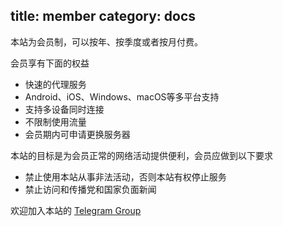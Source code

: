 title: member
category: docs
------------------------------------

本站为会员制，可以按年、按季度或者按月付费。

会员享有下面的权益

- 快速的代理服务
- Android、iOS、Windows、macOS等多平台支持
- 支持多设备同时连接
- 不限制使用流量
- 会员期内可申请更换服务器

本站的目标是为会员正常的网络活动提供便利，会员应做到以下要求

- 禁止使用本站从事非法活动，否则本站有权停止服务
- 禁止访问和传播党和国家负面新闻

欢迎加入本站的 [Telegram Group][tgroup]

[tgroup]: https://t.me/joinchat/HdXj7wrC3L_I2I-7DvT8ZQ
